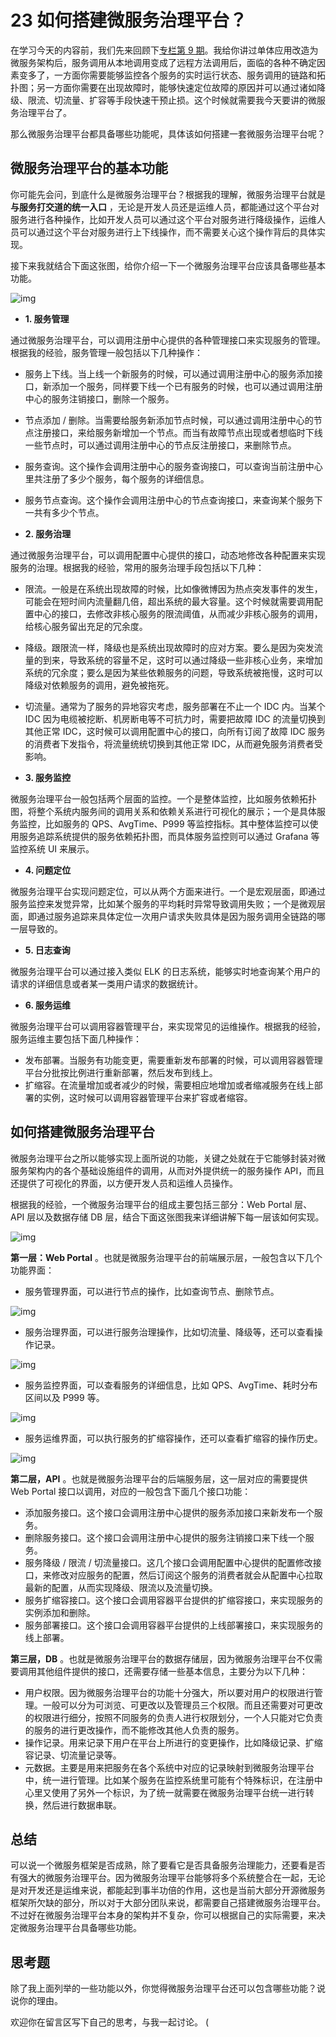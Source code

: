 # 23 如何搭建微服务治理平台？

在学习今天的内容前，我们先来回顾下[专栏第 9 期](http://time.geekbang.org/column/article/18651)。我给你讲过单体应用改造为微服务架构后，服务调用从本地调用变成了远程方法调用后，面临的各种不确定因素变多了，一方面你需要能够监控各个服务的实时运行状态、服务调用的链路和拓扑图；另一方面你需要在出现故障时，能够快速定位故障的原因并可以通过诸如降级、限流、切流量、扩容等手段快速干预止损。这个时候就需要我今天要讲的微服务治理平台了。

那么微服务治理平台都具备哪些功能呢，具体该如何搭建一套微服务治理平台呢？

## 微服务治理平台的基本功能

你可能先会问，到底什么是微服务治理平台？根据我的理解，微服务治理平台就是  **与服务打交道的统一入口** ，无论是开发人员还是运维人员，都能通过这个平台对服务进行各种操作，比如开发人员可以通过这个平台对服务进行降级操作，运维人员可以通过这个平台对服务进行上下线操作，而不需要关心这个操作背后的具体实现。

接下来我就结合下面这张图，给你介绍一下一个微服务治理平台应该具备哪些基本功能。

![img](assets/f5aa7ddbd2c0997839d3f292ea89975d.png)

- **1. 服务管理**

通过微服务治理平台，可以调用注册中心提供的各种管理接口来实现服务的管理。根据我的经验，服务管理一般包括以下几种操作：

- 服务上下线。当上线一个新服务的时候，可以通过调用注册中心的服务添加接口，新添加一个服务，同样要下线一个已有服务的时候，也可以通过调用注册中心的服务注销接口，删除一个服务。

- 节点添加 / 删除。当需要给服务新添加节点时候，可以通过调用注册中心的节点注册接口，来给服务新增加一个节点。而当有故障节点出现或者想临时下线一些节点时，可以通过调用注册中心的节点反注册接口，来删除节点。

- 服务查询。这个操作会调用注册中心的服务查询接口，可以查询当前注册中心里共注册了多少个服务，每个服务的详细信息。

- 服务节点查询。这个操作会调用注册中心的节点查询接口，来查询某个服务下一共有多少个节点。

- **2. 服务治理**

通过微服务治理平台，可以调用配置中心提供的接口，动态地修改各种配置来实现服务的治理。根据我的经验，常用的服务治理手段包括以下几种：

- 限流。一般是在系统出现故障的时候，比如像微博因为热点突发事件的发生，可能会在短时间内流量翻几倍，超出系统的最大容量。这个时候就需要调用配置中心的接口，去修改非核心服务的限流阈值，从而减少非核心服务的调用，给核心服务留出充足的冗余度。

- 降级。跟限流一样，降级也是系统出现故障时的应对方案。要么是因为突发流量的到来，导致系统的容量不足，这时可以通过降级一些非核心业务，来增加系统的冗余度；要么是因为某些依赖服务的问题，导致系统被拖慢，这时可以降级对依赖服务的调用，避免被拖死。

- 切流量。通常为了服务的异地容灾考虑，服务部署在不止一个 IDC 内。当某个 IDC 因为电缆被挖断、机房断电等不可抗力时，需要把故障 IDC 的流量切换到其他正常 IDC，这时候可以调用配置中心的接口，向所有订阅了故障 IDC 服务的消费者下发指令，将流量统统切换到其他正常 IDC，从而避免服务消费者受影响。

- **3. 服务监控**

微服务治理平台一般包括两个层面的监控。一个是整体监控，比如服务依赖拓扑图，将整个系统内服务间的调用关系和依赖关系进行可视化的展示；一个是具体服务监控，比如服务的 QPS、AvgTime、P999 等监控指标。其中整体监控可以使用服务追踪系统提供的服务依赖拓扑图，而具体服务监控则可以通过 Grafana 等监控系统 UI 来展示。

- **4. 问题定位**

微服务治理平台实现问题定位，可以从两个方面来进行。一个是宏观层面，即通过服务监控来发觉异常，比如某个服务的平均耗时异常导致调用失败；一个是微观层面，即通过服务追踪来具体定位一次用户请求失败具体是因为服务调用全链路的哪一层导致的。

- **5. 日志查询**

微服务治理平台可以通过接入类似 ELK 的日志系统，能够实时地查询某个用户的请求的详细信息或者某一类用户请求的数据统计。

- **6. 服务运维**

微服务治理平台可以调用容器管理平台，来实现常见的运维操作。根据我的经验，服务运维主要包括下面几种操作：

- 发布部署。当服务有功能变更，需要重新发布部署的时候，可以调用容器管理平台分批按比例进行重新部署，然后发布到线上。
- 扩缩容。在流量增加或者减少的时候，需要相应地增加或者缩减服务在线上部署的实例，这时候可以调用容器管理平台来扩容或者缩容。

## 如何搭建微服务治理平台

微服务治理平台之所以能够实现上面所说的功能，关键之处就在于它能够封装对微服务架构内的各个基础设施组件的调用，从而对外提供统一的服务操作 API，而且还提供了可视化的界面，以方便开发人员和运维人员操作。

根据我的经验，一个微服务治理平台的组成主要包括三部分：Web Portal 层、API 层以及数据存储 DB 层，结合下面这张图我来详细讲解下每一层该如何实现。

![img](assets/6092c301cfe5dc69abd3825e8ceedbe6.png)

**第一层：Web Portal** 。也就是微服务治理平台的前端展示层，一般包含以下几个功能界面：

- 服务管理界面，可以进行节点的操作，比如查询节点、删除节点。

![img](assets/8a21ed33fa1dc550dbc08c5cad993949.png)

- 服务治理界面，可以进行服务治理操作，比如切流量、降级等，还可以查看操作记录。

![img](assets/0b2688db42e3c9b29f19d46eed0aae84.png)

- 服务监控界面，可以查看服务的详细信息，比如 QPS、AvgTime、耗时分布区间以及 P999 等。

![img](assets/078d10be60b8a6a804a709c7e896167b.png)

- 服务运维界面，可以执行服务的扩缩容操作，还可以查看扩缩容的操作历史。

![img](assets/be0ab5c9ba97efa0938a1eab10492a52.png)

**第二层，API** 。也就是微服务治理平台的后端服务层，这一层对应的需要提供 Web Portal 接口以调用，对应的一般包含下面几个接口功能：

- 添加服务接口。这个接口会调用注册中心提供的服务添加接口来新发布一个服务。
- 删除服务接口。这个接口会调用注册中心提供的服务注销接口来下线一个服务。
- 服务降级 / 限流 / 切流量接口。这几个接口会调用配置中心提供的配置修改接口，来修改对应服务的配置，然后订阅这个服务的消费者就会从配置中心拉取最新的配置，从而实现降级、限流以及流量切换。
- 服务扩缩容接口。这个接口会调用容器平台提供的扩缩容接口，来实现服务的实例添加和删除。
- 服务部署接口。这个接口会调用容器平台提供的上线部署接口，来实现服务的线上部署。

**第三层，DB** 。也就是微服务治理平台的数据存储层，因为微服务治理平台不仅需要调用其他组件提供的接口，还需要存储一些基本信息，主要分为以下几种：

- 用户权限。因为微服务治理平台的功能十分强大，所以要对用户的权限进行管理。一般可以分为可浏览、可更改以及管理员三个权限。而且还需要对可更改的权限进行细分，按照不同服务的负责人进行权限划分，一个人只能对它负责的服务的进行更改操作，而不能修改其他人负责的服务。
- 操作记录。用来记录下用户在平台上所进行的变更操作，比如降级记录、扩缩容记录、切流量记录等。
- 元数据。主要是用来把服务在各个系统中对应的记录映射到微服务治理平台中，统一进行管理。比如某个服务在监控系统里可能有个特殊标识，在注册中心里又使用了另外一个标识，为了统一就需要在微服务治理平台统一进行转换，然后进行数据串联。

## 总结

可以说一个微服务框架是否成熟，除了要看它是否具备服务治理能力，还要看是否有强大的微服务治理平台。因为微服务治理平台能够将多个系统整合在一起，无论是对开发还是运维来说，都能起到事半功倍的作用，这也是当前大部分开源微服务框架所欠缺的部分，所以对于大部分团队来说，都需要自己搭建微服务治理平台。不过好在微服务治理平台本身的架构并不复杂，你可以根据自己的实际需要，来决定微服务治理平台具备哪些功能。

## 思考题

除了我上面列举的一些功能以外，你觉得微服务治理平台还可以包含哪些功能？说说你的理由。

欢迎你在留言区写下自己的思考，与我一起讨论。 (
